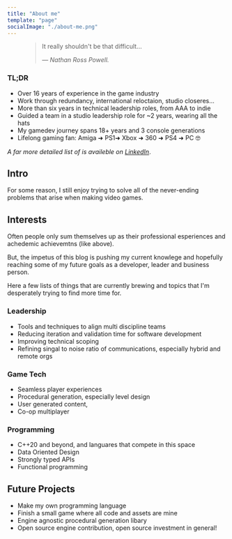 ```yaml
---
title: "About me"
template: "page"
socialImage: "./about-me.png"
---
```


<figure>
	<blockquote>
		<p>
        It really shouldn't be that difficult...
        </p>
		<footer>
			<cite>— Nathan Ross Powell.</cite>
		</footer>
	</blockquote>
</figure>

### TL;DR

* Over 16 years of experience in the game industry
* Work through redundancy, international reloctaion, studio closeres... 
* More than six years in technical leadership roles, from AAA to indie
* Guided a team in a studio leadership role for ~2 years, wearing all the hats
* My gamedev journey spans 18+ years and 3 console generations
* Lifelong gaming fan: Amiga ➜ PS1➜ Xbox ➜ 360 ➜ PS4 ➜ PC 🤓

_A far more detailed list of is availeble on [LinkedIn][linkedin]_.

## Intro

For some reason, I still enjoy trying to solve all of the never-ending problems that arise when making video games.




## Interests

Often people only sum themselves up as their professional esperiences and achedemic achievemtns (like above).

But, the impetus of this blog is pushing my current knowlege and hopefully reaching some of my future goals as a developer, leader and business person.

Here a few lists of things that are currently brewing and topics that I'm desperately trying to find more time for.


### Leadership

- Tools and techniques to align multi discipline teams
- Reducing iteration and validation time for software development
- Improving technical scoping
- Refining singal to noise ratio of communications, especially hybrid and remote orgs


### Game Tech

- Seamless player experiences
- Procedural generation, especially level design
- User generated content, 
- Co-op multiplayer


### Programming

- C++20 and beyond, and languares that compete in this space
- Data Oriented Design
- Strongly typed APIs
- Functional programming


## Future Projects



- Make my own programming language
- Finish a small game where all code and assets are mine
- Engine agnostic procedural generation libary 
- Open source engine contribution, open source investment in general!


[linkedin]: https://www.linkedin.com/in/nathanrosspowell/ "Nathan Ross Powell's LinkedIn"
